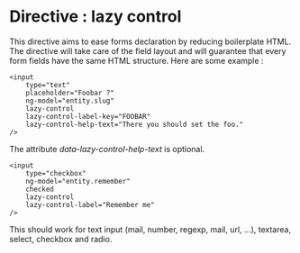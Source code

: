 # Directive : lazy control

This directive aims to ease forms declaration by reducing boilerplate HTML.
The directive will take care of the field layout and will guarantee that every form fields have the same HTML structure.
Here are some example :

```
<input
	type="text"
	placeholder="Foobar ?"
	ng-model="entity.slug"
	lazy-control
	lazy-control-label-key="FOOBAR"
	lazy-control-help-text="There you should set the foo."
/>
```
The attribute *data-lazy-control-help-text* is optional.


```
<input
	type="checkbox"
	ng-model="entity.remember"
	checked
	lazy-control
	lazy-control-label="Remember me"
/>
```

This should work for text input (mail, number, regexp, mail, url, ...), textarea, select, checkbox and radio.
 